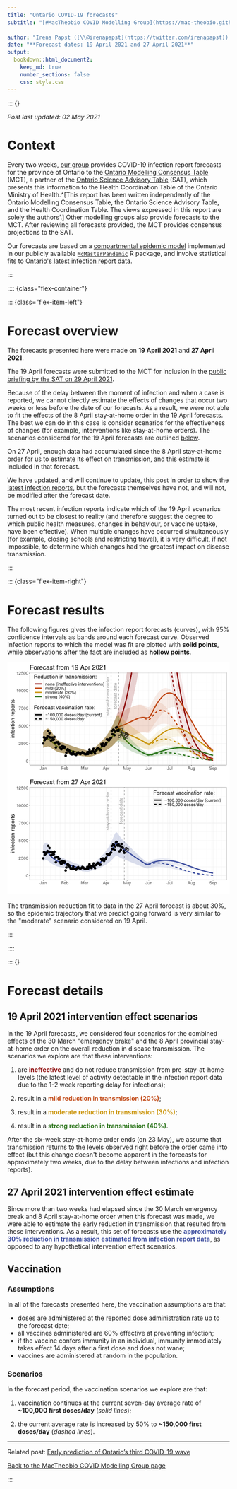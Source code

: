 ```yaml
---
title: "Ontario COVID-19 forecasts"
subtitle: "[#MacTheobio COVID Modelling Group](https://mac-theobio.github.io/covid-19/)"

author: "Irena Papst ([\\@irenapapst](https://twitter.com/irenapapst)), Michael Li, Ben Bolker ([\\@bolkerb](https://twitter.com/bolkerb)), Jonathan Dushoff ([\\@jd_mathbio](https://twitter.com/jd_mathbio)), David Earn ([\\@DavidJDEarn](https://twitter.com/davidjdearn))"
date: "**Forecast dates: 19 April 2021 and 27 April 2021**"
output: 
  bookdown::html_document2:
    keep_md: true
    number_sections: false
    css: style.css
---
```








<!-- set up custom css classes for the different scenarios to make marking up the text less cumbersome... sc1 = scenario 1 -->

<style type="text/css">
.sc1 {
  color: #900F0F;
  font-weight: bold;
}

.sc2 {
  color: #C24A17;
  font-weight: bold;
}

.sc3 {
  color: #CC9710;
  font-weight: bold;
}

.sc4 {
  color: #2F771F;
  font-weight: bold;
}

.sc5 {
  color: #4050A0;
  font-weight: bold;
}
</style>

::: {}

_Post last updated: 02 May 2021_

# Context

Every two weeks, [our group](https://mac-theobio.github.io/covid-19/) provides COVID-19 infection report forecasts for the province of Ontario to the [Ontario Modelling Consensus Table](https://covid19-sciencetable.ca/our-partners/) (MCT), a partner of the [Ontario Science Advisory Table](https://covid19-sciencetable.ca) (SAT), which presents this information to the Health Coordination Table of the Ontario Ministry of Health.^[This report has been written independently of the Ontario Modelling Consensus Table, the Ontario Science Advisory Table, and the Health Coordination Table. The views expressed in this report are solely the authors’.] Other modelling groups also provide forecasts to the MCT.  After reviewing all forecasts provided, the MCT provides consensus projections to the SAT.

Our forecasts are based on a [compartmental epidemic model](https://en.wikipedia.org/wiki/Compartmental_models_in_epidemiology) implemented in our publicly available [`McMasterPandemic`](https://github.com/bbolker/McMasterPandemic) R package, and involve statistical fits to [Ontario's latest infection report data](https://covid-19.ontario.ca/data).

:::

:::: {class="flex-container"}

::: {class="flex-item-left"}

# Forecast overview

The forecasts presented here were made on **19 April 2021** and **27 April 2021**.

The 19 April forecasts were submitted to the MCT for inclusion in the [public briefing by the SAT on 29 April 2021](https://www.youtube.com/watch?v=nIZkgeOOo5I).

Because of the delay between the moment of infection and when a case is reported, we cannot directly estimate the effects of changes that occur two weeks or less before the date of our forecasts. As a result, we were not able to fit the effects of the 8 April stay-at-home order in the 19 April forecasts. The best we can do in this case is consider scenarios for the effectiveness of changes (for example, interventions like stay-at-home orders). The scenarios considered for the 19 April forecasts are outlined [below](#measures_scenarios).

On 27 April, enough data had accumulated since the 8 April stay-at-home order for us to estimate its effect on transmission, and this estimate is included in that forecast.

We have updated, and will continue to update, this post in order to show the [latest infection reports](https://covid-19.ontario.ca/data), but the forecasts themselves have not, and will not, be modified after the forecast date.

The most recent infection reports indicate which of the 19 April scenarios turned out to be closest to reality (and therefore suggest the degree to which public health measures, changes in behaviour, or vaccine uptake, have been effective).  When multiple changes have occurred simultaneously (for example, closing schools and restricting travel), it is very difficult, if not impossible, to determine which changes had the greatest impact on disease transmission.

:::

::: {class="flex-item-right"}

# Forecast results

The following figures gives the infection report forecasts (curves), with 95% confidence intervals as bands around each forecast curve. Observed infection reports to which the model was fit are plotted with **solid points**, while observations after the fact are included as **hollow points**.

![](ON_forecast_0502_files/figure-html/forecast-1.png)<!-- -->

The transmission reduction fit to data in the 27 April forecast is about 30%, so the epidemic trajectory that we predict going forward is very similar to the "moderate" scenario considered on 19 April.

:::

::::

::: {}

# Forecast details 

## 19 April 2021 intervention effect scenarios

In the 19 April forecasts, we considered four scenarios for the combined effects of the 30 March "emergency brake" and the 8 April provincial stay-at-home order on the overall reduction in disease transmission. The scenarios we explore are that these interventions:

1. are <span class= "sc1">ineffective</span> and do not reduce transmission from pre-stay-at-home levels (the latest level of activity detectable in the infection report data due to the 1-2 week reporting delay for infections);

2. result in a <span class="sc2">mild reduction in transmission (20%)</span>;

3. result in a <span class="sc3">moderate reduction in transmission (30%)</span>;

4. result in a <span class="sc4">strong reduction in transmission (40%)</span>.

After the six-week stay-at-home order ends (on 23 May), we assume that transmission returns to the levels observed right before the order came into effect (but this change doesn't become apparent in the forecasts for approximately two weeks, due to the delay between infections and infection reports).

## 27 April 2021 intervention effect estimate

Since more than two weeks had elapsed since the 30 March emergency break and 8 April stay-at-home order when this forecast was made, we were able to estimate the early reduction in transmission that resulted from these interventions. As a result, this set of forecasts use the <span class="sc5">approximately 30% reduction in transmission estimated from infection report data</span>, as opposed to any hypothetical intervention effect scenarios.

## Vaccination

### Assumptions

In all of the forecasts presented here, the vaccination assumptions are that:

* doses are administered at the [reported dose administration rate](https://covid19tracker.ca/vaccinationtracker.html) up to the forecast date;
* all vaccines administered are 60% effective at preventing infection;
* if the vaccine confers immunity in an individual, immunity immediately takes effect 14 days after a first dose and does not wane;
* vaccines are administered at random in the population.

### Scenarios

In the forecast period, the vaccination scenarios we explore are that:

1. vaccination continues at the current seven-day average rate of **~100,000 first doses/day** (*solid lines*);

2. the current average rate is increased by 50% to **~150,000 first doses/day** (*dashed lines*).

---

Related post: [Early prediction of Ontario’s third COVID-19 wave](https://mac-theobio.github.io/forecasts/outputs/ON_accuracy.html)

[Back to the MacTheobio COVID Modelling Group page](https://mac-theobio.github.io/covid-19/)

:::

<!-- EXPORT CSV -->


